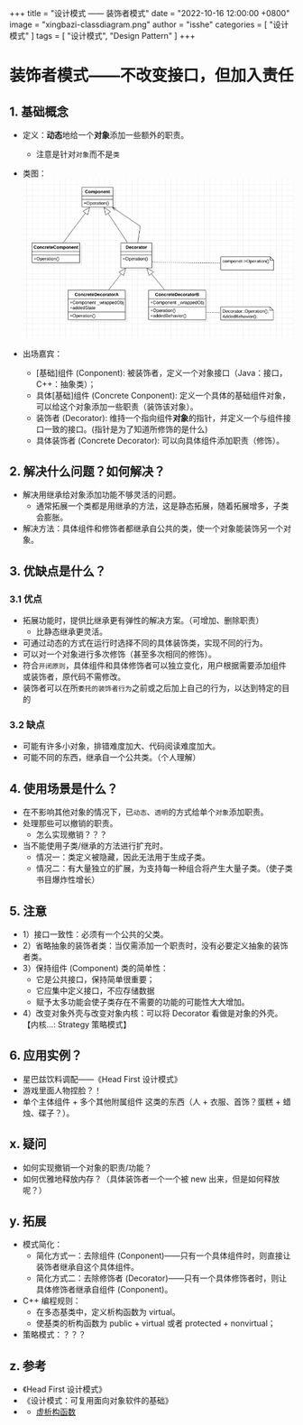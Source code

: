 +++
title = "设计模式 —— 装饰者模式"
date = "2022-10-16 12:00:00 +0800"
image = "xingbazi-classdiagram.png"
author = "isshe"
categories = [ "设计模式" ]
tags = [ "设计模式", "Design Pattern" ]
+++


# 装饰者模式——不改变接口，但加入责任
## 1. 基础概念
* 定义：**动态**地给一个**对象**添加一些额外的职责。
    * 注意是针对`对象`而不是`类`

* 类图：
![类图](classdiagram.png)

* 出场嘉宾：
    * [基础]组件 (Conponent): 被装饰者，定义一个对象接口（Java：接口，C++：抽象类）；
    * 具体[基础]组件 (Concrete Conponent): 定义一个具体的基础组件对象，可以给这个对象添加一些职责（装饰该对象）。
    * 装饰者 (Decorator): 维持一个指向组件**对象**的指针，并定义一个与组件接口一致的接口。(指针是为了知道所修饰的是什么)
    * 具体装饰者 (Concrete Decorator): 可以向具体组件添加职责（修饰）。

## 2. 解决什么问题？如何解决？
* 解决用继承给对象添加功能不够灵活的问题。
    * 通常拓展一个类都是用继承的方法，这是静态拓展，随着拓展增多，子类会膨胀。
* 解决方法：具体组件和修饰者都继承自公共的类，使一个对象能装饰另一个对象。

## 3. 优缺点是什么？
### 3.1 优点
* 拓展功能时，提供比继承更有弹性的解决方案。（可增加、删除职责）
    * 比静态继承更灵活。
* 可通过动态的方式在运行时选择不同的具体装饰类，实现不同的行为。
* 可以对一个对象进行多次修饰（甚至多次相同的修饰）。
* 符合`开闭原则`，具体组件和具体修饰者可以独立变化，用户根据需要添加组件或装饰者，原代码不需修改。
* 装饰者可以在所`委托的装饰者行为`之前或之后加上自己的行为，以达到特定的目的

### 3.2 缺点
* 可能有许多小对象，排错难度加大、代码阅读难度加大。
* 可能不同的东西，继承自一个公共类。（个人理解）

## 4. 使用场景是什么？
* 在不影响其他对象的情况下，已`动态`、`透明`的方式给单个`对象`添加职责。
* 处理那些可以撤销的职责。
    * 怎么实现撤销？？？
* 当不能使用子类/继承的方法进行扩充时。
    * 情况一：类定义被隐藏，因此无法用于生成子类。
    * 情况二：有大量独立的扩展，为支持每一种组合将产生大量子类。（使子类书目爆炸性增长）

## 5. 注意
* 1）接口一致性：必须有一个公共的父类。
* 2）省略抽象的装饰者类：当仅需添加一个职责时，没有必要定义抽象的装饰者类。
* 3）保持组件 (Component) 类的简单性：
    * 它是公共接口，保持简单很重要；
    * 它应集中定义接口，不应存储数据
    * 赋予太多功能会使子类存在不需要的功能的可能性大大增加。
* 4）改变对象外壳与改变对象内核：可以将 Decorator 看做是对象的外壳。【内核...: Strategy 策略模式】


## 6. 应用实例？
* 星巴兹饮料调配——《Head First 设计模式》
* 游戏里面人物捏脸？！
* 单个主体组件 + 多个其他附属组件 这类的东西（人 + 衣服、首饰？蛋糕 + 蜡烛、碟子？）。


## x. 疑问
* 如何实现撤销一个对象的职责/功能？
* 如何优雅地释放内存？（具体装饰者一个一个被 new 出来，但是如何释放呢？）

## y. 拓展
* 模式简化：
    * 简化方式一：去除组件 (Conponent)——只有一个具体组件时，则直接让装饰者继承自这个具体组件。
    * 简化方式二：去除修饰者 (Decorator)——只有一个具体修饰者时，则让具体修饰者继承自组件 (Conponent)。
* C++ 编程规则：
    * 在多态基类中，定义析构函数为 virtual。
    * 使基类的析构函数为 public + virtual 或者 protected + nonvirtual；
* 策略模式：？？？

## z. 参考
* 《Head First 设计模式》
* 《设计模式：可复用面向对象软件的基础》
* * [虚析构函数](https://www.zhihu.com/question/41538182)
